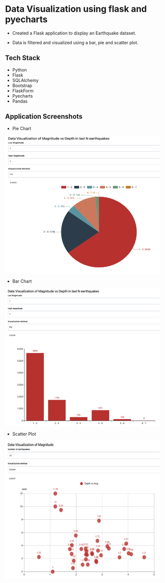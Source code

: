 # Data Visualization using flask and pyecharts

- Created a Flask application to display an Earthquake dataset.

- Data is filtered and visualized using a bar, pie and scatter plot.

## Tech Stack

- Python
- Flask
- SQLAlchemy
- Bootstrap
- FlaskForm
- Pyecharts
- Pandas

## Application Screenshots

- Pie Chart

<img width="950" height="450" src="screens/piechart.png" alt="hr">

- Bar Chart

<img width="950" height="450" src="screens/barchart.png" alt="hr">

- Scatter Plot

<img width="950" height="450" src="screens/scatterplot.png" alt="hr">